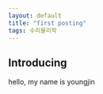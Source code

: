 ```yaml
---
layout: default
title: "first posting"
tags: 수리물리학
---
```


## Introducing

hello, my name is youngjin

